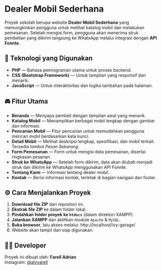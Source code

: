 # Dealer Mobil Sederhana

Proyek sekolah berupa website **Dealer Mobil Sederhana** yang memungkinkan pengguna untuk melihat katalog mobil dan melakukan pemesanan. Setelah mengisi form, pengguna akan menerima struk pembelian yang dikirim langsung ke WhatsApp melalui integrasi dengan **API Fonnte**.

## 📌 Teknologi yang Digunakan
- **PHP** — Bahasa pemrograman utama untuk proses backend.
- **CSS (Bootstrap Framework)** — Untuk tampilan yang responsif dan menarik.
- **JavaScript** — Untuk interaktivitas dan logika tambahan pada halaman.

## 🚘 Fitur Utama
- **Beranda** — Menyapa pembeli dengan tampilan awal yang menarik.
- **Katalog Mobil** — Menampilkan berbagai mobil lengkap dengan gambar dan informasi.
- **Pencarian Mobil** — Fitur pencarian untuk memudahkan pengguna mencari mobil berdasarkan kata kunci.
- **Detail Mobil** — Melihat deskripsi lengkap, spesifikasi, dan mobil terkait. Tersedia tombol *Pesan Sekarang*.
- **Form Pemesanan** — Form untuk mengisi data pemesanan, disertai ringkasan pesanan.
- **Struk ke WhatsApp** — Setelah form dikirim, data akan diubah menjadi struk dan dikirim ke WhatsApp menggunakan API Fonnte.
- **Tentang Kami** — Informasi tentang dealer mobil.
- **Kontak** — Berisi informasi kontak, terletak di bagian navigasi dan footer.

## ⚙️ Cara Menjalankan Proyek
1. **Download file ZIP** dari repositori ini.
2. **Ekstrak file ZIP** ke dalam folder lokal.
3. **Pindahkan folder proyek ke `htdocs`** (dalam direktori XAMPP).
4. **Jalankan XAMPP** dan aktifkan module `Apache` & `MySQL`.
6. **Buka browser**, lalu akses melalui: http://localhost/ivy-garage/
7. Website akan tampil dan siap digunakan.

## 👨‍💻 Developer
Proyek ini dibuat oleh: **Farell Adrian**  
Instagram: [@alvvarell](https://instagram.com/alvvarell)


   
